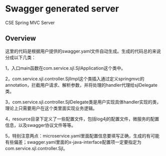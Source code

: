 # Swagger generated server

CSE Spring MVC Server


## Overview
这里的代码是根据用户提供的swagger.yaml文件自动生成。生成的代码总的来说分成以下几类：

1，入口main函数在com.service.sjl.SjlApplication这个类中。

2，com.service.sjl.controller.SjlImpl这个类插入通过定义springmvc的annotation，拦截用户请求、解析参数，并将处理的handler代理给sjlDelegate类。

3，com.service.sjl.controller.SjlDelegate类是用户实现具体handler实现的类，理论上只需要用户在这个类里面实现业务逻辑。


4，resource目录下定义了一些配置文件，包括log4j的配置文件，微服务的配置信息，以及swagger协议文件等等。

5，特别注意两点：microservice.yaml里面配置信息要填写正确，生成的有可能有些偏差；swagger.yaml里面的x-java-interface配置项一定要指定为com.service.sjl.controller.Sjl。
